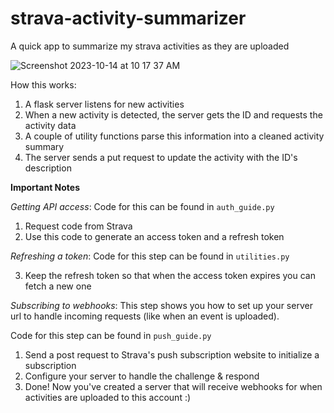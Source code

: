 # strava-activity-summarizer
A quick app to summarize my strava activities as they are uploaded

![Screenshot 2023-10-14 at 10 17 37 AM](https://github.com/colinfitzgerald328/strava-activity-summarizer/assets/64982557/0df80a9b-3cb3-444e-b8b1-9128726ccda6)

How this works: 

1) A flask server listens for new activities 
2) When a new activity is detected, the server gets the ID and requests the activity data 
3) A couple of utility functions parse this information into a cleaned activity summary 
4) The server sends a put request to update the activity with the ID's description


**Important Notes**

*Getting API access*: 
Code for this can be found in `auth_guide.py`
1. Request code from Strava 
2. Use this code to generate an access token and a refresh token 

*Refreshing a token*: Code for this step can be found in `utilities.py`

3. Keep the refresh token so that when the access token expires you can fetch a new one 

*Subscribing to webhooks*: This step shows you how to set up your server url to handle incoming requests (like when an event is uploaded). 

Code for this step can be found in `push_guide.py`
1. Send a post request to Strava's push subscription website to initialize a subscription 
2. Configure your server to handle the challenge & respond 
3. Done! Now you've created a server that will receive webhooks for when activities are uploaded to this account :)
